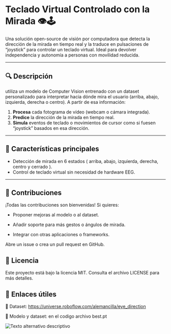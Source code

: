 # Teclado Virtual Controlado con la Mirada 👁️🕹️

Una solución open-source de visión por computadora que detecta la dirección de la mirada en tiempo real y la traduce en pulsaciones de “joystick” para controlar un teclado virtual. Ideal para devolver independencia y autonomía a personas con movilidad reducida.

---

## 🔍 Descripción

utiliza un modelo de Computer Vision entrenado con un dataset personalizado para interpretar hacia dónde mira el usuario (arriba, abajo, izquierda, derecha o centro). A partir de esa información:

1. **Procesa** cada fotograma de vídeo (webcam o cámara integrada).  
2. **Predice** la dirección de la mirada en tiempo real.  
3. **Simula** eventos de teclado o movimientos de cursor como si fuesen “joystick” basados en esa dirección.  

---

## 🚀 Características principales

- Detección de mirada en 6 estados (
    arriba, abajo, izquierda, derecha, centro  y cerrado
).  
- Control de teclado virtual sin necesidad de hardware EEG.  

---

## 🤝 Contribuciones
¡Todas las contribuciones son bienvenidas! Si quieres:

- Proponer mejoras al modelo o al dataset.

- Añadir soporte para más gestos o ángulos de mirada.

- Integrar con otras aplicaciones o frameworks.

Abre un issue o crea un pull request en GitHub.

## 📄 Licencia
Este proyecto está bajo la licencia MIT. Consulta el archivo LICENSE para más detalles.

## 🔗 Enlaces útiles
📂 Dataset: https://universe.roboflow.com/alemancilla/eye_direction

📑 Modelo y dataset: en el codigo archivo best.pt


![Texto alternativo descriptivo](demo.gif)